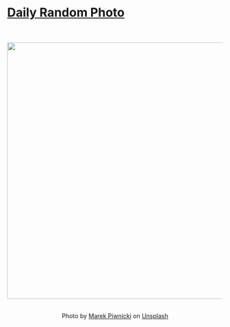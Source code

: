 # [Daily Random Photo](https://www.dailyrandomphoto.com/)

<div align="center">
  <br>
  <br>
  <a href="https://www.dailyrandomphoto.com/p/2024/2024-12-07/"><img src="https://images.unsplash.com/photo-1731955196267-e863d6f39794?crop=entropy&cs=tinysrgb&fit=max&fm=jpg&ixid=M3w3NzUwOHwwfDF8cmFuZG9tfHx8fHx8fHx8MTczMzUzMjE3OXw&ixlib=rb-4.0.3&q=80&w=1080" width="600px"></a>
  <br>
  <br>
  <p class="has-text-grey">Photo by <a href="https://unsplash.com/@marekpiwnicki?utm_source=Daily%20Random%20Photo&amp;utm_medium=referral" target="_blank" rel="noopener noreferrer">Marek Piwnicki</a> on <a href="https://unsplash.com/photos/a-mountain-range-with-snow-covered-mountains-in-the-background-sG74zCidO58?utm_source=Daily%20Random%20Photo&amp;utm_medium=referral" target="_blank" rel="noopener noreferrer">Unsplash</a></p>
</div>
